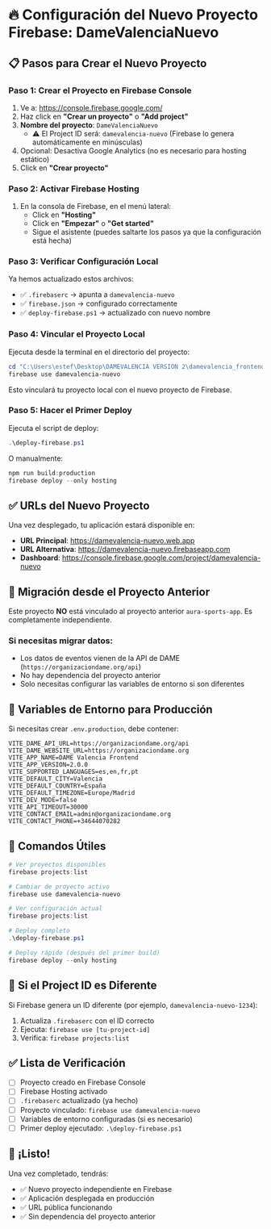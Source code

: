 # 🔥 Configuración del Nuevo Proyecto Firebase: DameValenciaNuevo

## 📋 Pasos para Crear el Nuevo Proyecto

### Paso 1: Crear el Proyecto en Firebase Console

1. Ve a: https://console.firebase.google.com/
2. Haz click en **"Crear un proyecto"** o **"Add project"**
3. **Nombre del proyecto**: `DameValenciaNuevo`
   - ⚠️ El Project ID será: `damevalencia-nuevo` (Firebase lo genera automáticamente en minúsculas)
4. Opcional: Desactiva Google Analytics (no es necesario para hosting estático)
5. Click en **"Crear proyecto"**

### Paso 2: Activar Firebase Hosting

1. En la consola de Firebase, en el menú lateral:
   - Click en **"Hosting"**
   - Click en **"Empezar"** o **"Get started"**
   - Sigue el asistente (puedes saltarte los pasos ya que la configuración está hecha)

### Paso 3: Verificar Configuración Local

Ya hemos actualizado estos archivos:
- ✅ `.firebaserc` → apunta a `damevalencia-nuevo`
- ✅ `firebase.json` → configurado correctamente
- ✅ `deploy-firebase.ps1` → actualizado con nuevo nombre

### Paso 4: Vincular el Proyecto Local

Ejecuta desde la terminal en el directorio del proyecto:

```powershell
cd "C:\Users\estef\Desktop\DAMEVALENCIA VERSION 2\damevalencia_frontend_nuevo"
firebase use damevalencia-nuevo
```

Esto vinculará tu proyecto local con el nuevo proyecto de Firebase.

### Paso 5: Hacer el Primer Deploy

Ejecuta el script de deploy:

```powershell
.\deploy-firebase.ps1
```

O manualmente:

```powershell
npm run build:production
firebase deploy --only hosting
```

## ✅ URLs del Nuevo Proyecto

Una vez desplegado, tu aplicación estará disponible en:
- **URL Principal**: https://damevalencia-nuevo.web.app
- **URL Alternativa**: https://damevalencia-nuevo.firebaseapp.com
- **Dashboard**: https://console.firebase.google.com/project/damevalencia-nuevo

## 🔄 Migración desde el Proyecto Anterior

Este proyecto **NO** está vinculado al proyecto anterior `aura-sports-app`. Es completamente independiente.

### Si necesitas migrar datos:
- Los datos de eventos vienen de la API de DAME (`https://organizaciondame.org/api`)
- No hay dependencia del proyecto anterior
- Solo necesitas configurar las variables de entorno si son diferentes

## 📝 Variables de Entorno para Producción

Si necesitas crear `.env.production`, debe contener:

```env
VITE_DAME_API_URL=https://organizaciondame.org/api
VITE_DAME_WEBSITE_URL=https://organizaciondame.org
VITE_APP_NAME=DAME Valencia Frontend
VITE_APP_VERSION=2.0.0
VITE_SUPPORTED_LANGUAGES=es,en,fr,pt
VITE_DEFAULT_CITY=Valencia
VITE_DEFAULT_COUNTRY=España
VITE_DEFAULT_TIMEZONE=Europe/Madrid
VITE_DEV_MODE=false
VITE_API_TIMEOUT=30000
VITE_CONTACT_EMAIL=admin@organizaciondame.org
VITE_CONTACT_PHONE=+34644070282
```

## 🎯 Comandos Útiles

```powershell
# Ver proyectos disponibles
firebase projects:list

# Cambiar de proyecto activo
firebase use damevalencia-nuevo

# Ver configuración actual
firebase projects:list

# Deploy completo
.\deploy-firebase.ps1

# Deploy rápido (después del primer build)
firebase deploy --only hosting
```

## 🚨 Si el Project ID es Diferente

Si Firebase genera un ID diferente (por ejemplo, `damevalencia-nuevo-1234`):
1. Actualiza `.firebaserc` con el ID correcto
2. Ejecuta: `firebase use [tu-project-id]`
3. Verifica: `firebase projects:list`

## ✅ Lista de Verificación

- [ ] Proyecto creado en Firebase Console
- [ ] Firebase Hosting activado
- [ ] `.firebaserc` actualizado (ya hecho)
- [ ] Proyecto vinculado: `firebase use damevalencia-nuevo`
- [ ] Variables de entorno configuradas (si es necesario)
- [ ] Primer deploy ejecutado: `.\deploy-firebase.ps1`

## 🎉 ¡Listo!

Una vez completado, tendrás:
- ✅ Nuevo proyecto independiente en Firebase
- ✅ Aplicación desplegada en producción
- ✅ URL pública funcionando
- ✅ Sin dependencia del proyecto anterior

